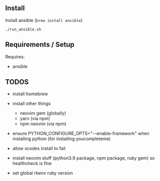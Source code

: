 Install
-------

Install ansible (`brew install ansible`)

```
./run_ansible.sh
```

Requirements / Setup
--------------------

Requires:
* ansible

TODOS
-------------------

- install homebrew
- install other things
  - neovim gem (globally)
  - yarn (via npm)
  - npm neovim (via npm)

- ensure PYTHON_CONFIGURE_OPTS="--enable-framework" when installing python (for installing youcompleteme)
- allow xcodes install to fail
- install neovim stuff (python3.9 package, npm package, ruby gem) so healthcheck is fine
- set global rbenv ruby version
